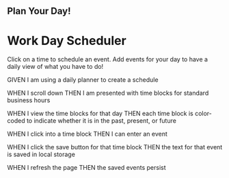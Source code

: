 ## Plan Your Day!

# Work Day Scheduler
Click on a time to schedule an event. Add events for your day to have a daily view of what you have to do!


GIVEN I am using a daily planner to create a schedule

WHEN I scroll down
THEN I am presented with time blocks for standard business hours

WHEN I view the time blocks for that day
THEN each time block is color-coded to indicate whether it is in the past, present, or future

WHEN I click into a time block
THEN I can enter an event

WHEN I click the save button for that time block
THEN the text for that event is saved in local storage

WHEN I refresh the page
THEN the saved events persist